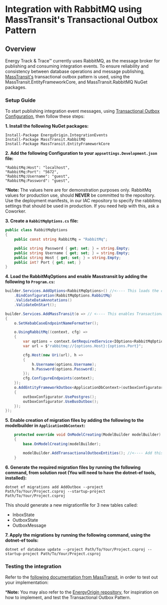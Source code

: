 # Integration with RabbitMQ using MassTransit's Transactional Outbox Pattern

## Overview

Energy Track & Trace™ currently uses RabbitMQ, as the message broker for publishing and consuming integration events.
To ensure reliability and consistency between database operations and message publishing,
[MassTransit's](https://masstransit.io/) transactional outbox pattern is used,
using the MassTransit.EntityFrameworkCore, and MassTransit.RabbitMQ NuGet packages.

### Setup Guide

To start publishing integration event messages,
using [Transactional Outbox Configuration](https://masstransit.io/documentation/configuration/middleware/outbox),
then follow these steps:

**1. Install the following NuGet packages:**

```
Install-Package EnergyOrigin.IntegrationEvents
Install-Package MassTransit.RabbitMQ
Install-Package MassTransit.EntityFrameworkCore
```

**2. Add the following Configuration to your `appsettings.Development.json` file:**

```
"RabbitMq:Host": "localhost",
"RabbitMq:Port": "5672",
"RabbitMq:Username": "guest",
"RabbitMq:Password": "guest",
```

***Note:** The values here are for demonstration purposes only. RabbitMq values for production use,
should **NEVER** be committed to the repository. Use the deployment manifests,
in our IAC repository to specify the rabbitmq settings that should be used in production.
If you need help with this, ask a Coworker.

**3. Create a `RabbitMqOptions.cs` file:**

```csharp
public class RabbitMqOptions
{
    public const string RabbitMq = "RabbitMq";

    public string Password { get; set; } = string.Empty;
    public string Username { get; set; } = string.Empty;
    public string Host { get; set; } = string.Empty;
    public int? Port { get; set; }
}
```

**4. Load the RabbitMqOptions and enable Masstransit by adding the following to `Program.cs`:**

```csharp
builder.Services.AddOptions<RabbitMqOptions>() //<---- This loads the configuration settings for RabbitMq
    .BindConfiguration(RabbitMqOptions.RabbitMq)
    .ValidateDataAnnotations()
    .ValidateOnStart();

builder.Services.AddMassTransit(o => // <---- This enables Transactional outbox via Masstransit, and EF core
{
    o.SetKebabCaseEndpointNameFormatter();

    o.UsingRabbitMq((context, cfg) =>
    {
        var options = context.GetRequiredService<IOptions<RabbitMqOptions>>().Value;
        var url = $"rabbitmq://{options.Host}:{options.Port}";

        cfg.Host(new Uri(url), h =>
        {
            h.Username(options.Username);
            h.Password(options.Password);
        });
        cfg.ConfigureEndpoints(context);
    });
    o.AddEntityFrameworkOutbox<ApplicationDbContext>(outboxConfigurator =>
    {
        outboxConfigurator.UsePostgres();
        outboxConfigurator.UseBusOutbox();
    });
});
```
**5. Enable creation of migration files by adding the following to the modelbuilder in `ApplicationDbContext`:**

```csharp
    protected override void OnModelCreating(ModelBuilder modelBuilder)
    {
        base.OnModelCreating(modelBuilder);

        modelBuilder.AddTransactionalOutboxEntities(); //<---- Add this!
    }
```

**6. Generate the required migration files by running the following command, from solution root
(You will need to have the dotnet-ef tools, installed):**

```shell
dotnet ef migrations add AddOutbox --project Path/To/Your/Project.csproj --startup-project Path/To/Your/Project.csproj
```

This should generate a new migrationfile for 3 new tables called:

- InboxState
- OutboxState
- OutboxMessage

**7. Apply the migrations by running the following command, using the dotnet-ef tools:**

```shell
dotnet ef database update --project Path/To/Your/Project.csproj --startup-project Path/To/Your/Project.csproj
```

### Testing the integration

Refer to the [following documentation from MassTransit](https://masstransit.io/documentation/concepts/testing),
in order to test out your implementation:

***Note:** You may also refer to the [EnergyOrigin repository](https://github.com/Energinet-DataHub/energy-origin),
for inspiration on how to implement, and test the Transactional Outbox Pattern.
